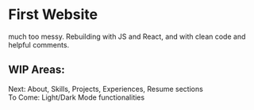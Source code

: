 # First Website
much too messy. Rebuilding with JS and React, and with clean code and helpful comments.

## WIP Areas:
Next: About, Skills, Projects, Experiences, Resume sections
<br/> To Come: Light/Dark Mode functionalities

